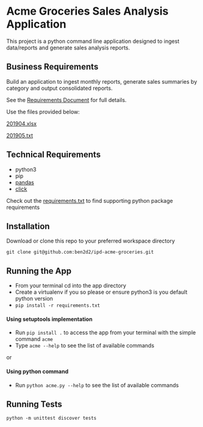 # Acme Groceries Sales Analysis Application
This project is a python command line application designed to ingest data/reports and generate sales analysis reports.

## Business Requirements
Build an application to ingest monthly reports, generate sales summaries by category and output consolidated reports.

See the [Requirements Document](description.pdf) for full details.

Use the files provided below:

[201904.xlsx](https://github.com/ben2d2/ipd-acme-groceries/blob/master/data/201904.xlsx)

[201905.txt](https://github.com/ben2d2/ipd-acme-groceries/blob/master/data/201905.txt)

## Technical Requirements
- python3
- pip
- [pandas](https://pandas.pydata.org/)
- [click](https://click.palletsprojects.com/en/7.x/)

Check out the [requirements.txt](requirements.txt) to find supporting python package requirements

## Installation
Download or clone this repo to your preferred workspace directory

`git clone git@github.com:ben2d2/ipd-acme-groceries.git`

## Running the App
- From your terminal cd into the app directory
- Create a virtualenv if you so please or ensure python3 is you default python version
- `pip install -r requirements.txt`

#### Using setuptools implementation
- Run `pip install .` to access the app from your terminal with the simple command `acme`
- Type `acme --help` to see the list of available commands

or

#### Using python command
- Run `python acme.py --help` to see the list of available commands

## Running Tests
`python -m unittest discover tests`